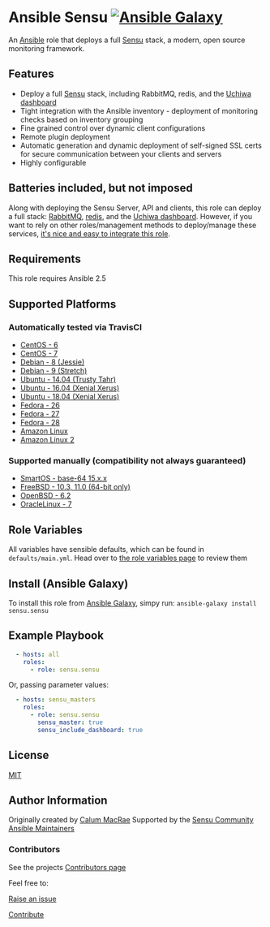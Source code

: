# Ansible Sensu [![Ansible Galaxy](https://img.shields.io/badge/galaxy-sensu.sensu-660198.svg?style=flat)](https://galaxy.ansible.com/sensu/sensu/)

An [Ansible](https://ansible.com) role that deploys a full [Sensu](https://sensuapp.org) stack, a modern, open source monitoring framework.

## Features

- Deploy a full [Sensu](https://sensu.io) stack, including RabbitMQ, redis, and the [Uchiwa dashboard](https://uchiwa.io/)
- Tight integration with the Ansible inventory - deployment of monitoring checks based on inventory grouping
- Fine grained control over dynamic client configurations
- Remote plugin deployment
- Automatic generation and dynamic deployment of self-signed SSL certs for secure communication between your clients and servers
- Highly configurable

## Batteries included, but not imposed
Along with deploying the Sensu Server, API and clients, this role can deploy a full stack: [RabbitMQ](https://www.rabbitmq.com/), [redis](https://redis.io), and the [Uchiwa dashboard](https://uchiwa.io/).
However, if you want to rely on other roles/management methods to deploy/manage these services, [it's nice and easy to integrate this role](integration/).

## Requirements

This role requires Ansible 2.5

## Supported Platforms

### Automatically tested via TravisCI

- [CentOS - 6](https://wiki.centos.org/Manuals/ReleaseNotes/CentOS6.9)
- [CentOS - 7](https://wiki.centos.org/Manuals/ReleaseNotes/CentOS7)
- [Debian - 8 (Jessie)](https://wiki.debian.org/DebianJessie)
- [Debian - 9 (Stretch)](https://wiki.debian.org/DebianStretch)
- [Ubuntu - 14.04 (Trusty Tahr)](http://releases.ubuntu.com/14.04/)
- [Ubuntu - 16.04 (Xenial Xerus)](http://releases.ubuntu.com/16.04/)
- [Ubuntu - 18.04 (Xenial Xerus)](http://releases.ubuntu.com/18.04/)
- [Fedora - 26](https://docs.fedoraproject.org/f26/release-notes/)
- [Fedora - 27](https://docs.fedoraproject.org/f27/release-notes/)
- [Fedora - 28](https://docs.fedoraproject.org/f28/release-notes/)
- [Amazon Linux](https://aws.amazon.com/amazon-linux-ami/)
- [Amazon Linux 2](https://aws.amazon.com/amazon-linux-2/)

### Supported manually (compatibility not always guaranteed)

- [SmartOS - base-64 15.x.x](https://docs.joyent.com/images/smartos/base#version-15xx)
- [FreeBSD - 10.3, 11.0 (64-bit only)](https://www.freebsd.org/releases/10.2R/relnotes.html)
- [OpenBSD - 6.2](https://www.openbsd.org/62.html)
- [OracleLinux - 7](https://docs.oracle.com/cd/E52668_01/)

## Role Variables

All variables have sensible defaults, which can be found in `defaults/main.yml`.
Head over to [the role variables page](role_variables.md) to review them

## Install (Ansible Galaxy)

To install this role from [Ansible Galaxy](https://galaxy.ansible.com), simpy run:
`ansible-galaxy install sensu.sensu`

## Example Playbook

``` yaml
  - hosts: all
    roles:
      - role: sensu.sensu
```

Or, passing parameter values:

``` yaml
  - hosts: sensu_masters
    roles:
      - role: sensu.sensu
        sensu_master: true
        sensu_include_dashboard: true
```

## License

[MIT](license.md)

## Author Information

Originally created by [Calum MacRae](http://cmacr.ae)
Supported by the [Sensu Community Ansible Maintainers](https://github.com/sensu-plugins/community/#maintained-areas)

### Contributors

See the projects [Contributors page](https://github.com/sensu/sensu-ansible/graphs/contributors)

Feel free to:

[Raise an issue](https://github.com/sensu/sensu-ansible/issues)

[Contribute](https://github.com/sensu/sensu-ansible/pulls)
